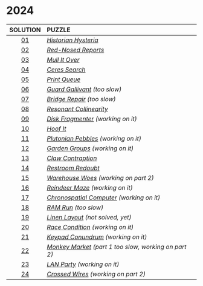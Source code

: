 # 2024

|    SOLUTION     | PUZZLE                                                                                       |
|:---------------:|:---------------------------------------------------------------------------------------------|
| [01](Day01.php) | *[Historian Hysteria](https://adventofcode.com/2024/day/1)*                                  |
| [02](Day02.php) | *[Red-Nosed Reports](https://adventofcode.com/2024/day/2)*                                   |
| [03](Day03.php) | *[Mull It Over](https://adventofcode.com/2024/day/3)*                                        |
| [04](Day04.php) | *[Ceres Search](https://adventofcode.com/2024/day/4)*                                        |
| [05](Day05.php) | *[Print Queue](https://adventofcode.com/2024/day/5)*                                         |
| [06](Day06.php) | *[Guard Gallivant](https://adventofcode.com/2024/day/6) (too slow)*                          |
| [07](Day07.php) | *[Bridge Repair](https://adventofcode.com/2024/day/7) (too slow)*                            |
| [08](Day08.php) | *[Resonant Collinearity](https://adventofcode.com/2024/day/8)*                               |
| [09](Day09.php) | *[Disk Fragmenter](https://adventofcode.com/2024/day/9) (working on it)*                     |
| [10](Day10.php) | *[Hoof It](https://adventofcode.com/2024/day/10)*                                            |
| [11](Day11.php) | *[Plutonian Pebbles](https://adventofcode.com/2024/day/11) (working on it)*                  |
| [12](Day12.php) | *[Garden Groups](https://adventofcode.com/2024/day/12) (working on it)*                      |
| [13](Day13.php) | *[Claw Contraption](https://adventofcode.com/2024/day/13)*                                   |
| [14](Day14.php) | *[Restroom Redoubt](https://adventofcode.com/2024/day/14)*                                   |
| [15](Day15.php) | *[Warehouse Woes](https://adventofcode.com/2024/day/15) (working on part 2)*                 |
| [16](Day16.php) | *[Reindeer Maze](https://adventofcode.com/2024/day/16) (working on it)*                      |
| [17](Day17.php) | *[Chronospatial Computer](https://adventofcode.com/2024/day/17) (working on it)*             |
| [18](Day18.php) | *[RAM Run](https://adventofcode.com/2024/day/18) (too slow)*                                 |
| [19](Day19.php) | *[Linen Layout](https://adventofcode.com/2024/day/19) (not solved, yet)*                     |
| [20](Day20.php) | *[Race Condition](https://adventofcode.com/2024/day/20) (working on it)*                     |
| [21](Day21.php) | *[Keypad Conundrum](https://adventofcode.com/2024/day/21) (working on it)*                   |
| [22](Day22.php) | *[Monkey Market](https://adventofcode.com/2024/day/22) (part 1 too slow, working on part 2)* |
| [23](Day23.php) | *[LAN Party](https://adventofcode.com/2024/day/23) (working on it)*                          |
| [24](Day24.php) | *[Crossed Wires](https://adventofcode.com/2024/day/24) (working on part 2)*                  |
